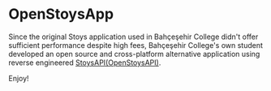 # OpenStoysApp
 Since the original Stoys application used in Bahçeşehir College didn't offer sufficient performance despite high fees, Bahçeşehir College's own student developed an open source and cross-platform alternative application using reverse engineered [StoysAPI(OpenStoysAPI)](https://github.com/0rbianta/OpenStoysAPI).

 Enjoy!
